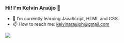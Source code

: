### Hi! I'm Kelvin Araújo 👋
- 🌱 I’m currently learning JavaScript, HTML and CSS.
- 📫 How to reach me: kelvinaraujoh@gmail.com


<picture>
<source 
  srcset="https://github-readme-stats.vercel.app/api?username=kelvin-araujo&show_icons=true&count_private=true&theme=dracula"
  media="(prefers-color-scheme: dark)"/>
<source
  srcset="https://github-readme-stats.vercel.app/api?username=kelvin-araujo&show_icons=true&count_private=true&theme=light"
  media="(prefers-color-scheme: light), (prefers-color-scheme: no-preference)"
/>
<img src="https://github-readme-stats.vercel.app/api?username=kelvin-araujo&show_icons=true&count_private=true&theme=dracula" />
</picture>
